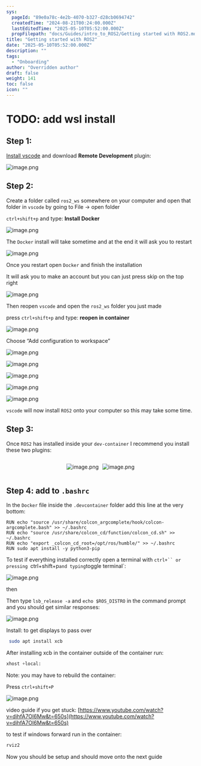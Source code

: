 ```yaml
---
sys:
  pageId: "89e0a78c-4e2b-4070-b327-d28cb0694742"
  createdTime: "2024-08-21T00:24:00.000Z"
  lastEditedTime: "2025-05-10T05:52:00.000Z"
  propFilepath: "docs/Guides/intro_to_ROS2/Getting started with ROS2.md"
title: "Getting started with ROS2"
date: "2025-05-10T05:52:00.000Z"
description: ""
tags:
  - "Onboarding"
author: "Overridden author"
draft: false
weight: 141
toc: false
icon: ""
---
```


# TODO: add wsl install

## Step 1:

[Install vscode](https://code.visualstudio.com/download) and download **Remote Development** plugin:

![image.png](https://prod-files-secure.s3.us-west-2.amazonaws.com/d518164a-d88e-44d1-a4ee-3adb3bd8bce0/efb52993-1881-4a40-b95e-6f020334f022/image.png?X-Amz-Algorithm=AWS4-HMAC-SHA256&X-Amz-Content-Sha256=UNSIGNED-PAYLOAD&X-Amz-Credential=ASIAZI2LB466Y3LFAMXQ%2F20250522%2Fus-west-2%2Fs3%2Faws4_request&X-Amz-Date=20250522T170753Z&X-Amz-Expires=3600&X-Amz-Security-Token=IQoJb3JpZ2luX2VjEB8aCXVzLXdlc3QtMiJIMEYCIQCBD21sy1wEwsg73ThSvA9A44%2BDurO0NaDYnkkowbCGdQIhALtdXYyg3MmDcawKcTlK2NRboU73ZAbd6U6rEG1gRE6wKogECNj%2F%2F%2F%2F%2F%2F%2F%2F%2F%2FwEQABoMNjM3NDIzMTgzODA1Igyqy%2FyvmIO1AovGkkcq3AO78Q%2BVuiL8WLemjoARGtqMXY5TzbchAG1I0t4qtxhSH6mh20TswRJEdqu%2FQyQJrAovHaNM5IYZGj6pHqMGnHtkjwCIyoh6lRmD6Ue3rMec9DoUY9pP6UudZ0nxj2kQUww4w1FTuSvtLm9oaLt7ywK3bejxTLqrkYHLArzKC04eyl4l0GIXTozU%2FEQfyiz1ktR8lqkhy%2B8TIjvDPNxDaAxD9CunfHYbXU%2BDkXc6K6qctOw392utak2pIbInIEtgxfUGbadcEelB%2FEU9qzyoIaO%2B35dT6iG%2B6xa5BvqG9nDcNxl0TFw7hbwpl6hPgY0if7s1kiuklzy%2Fz6cvTW6DunE5Qd0BoofWhclh18ywmaNyQab0isb7zO1Hw7gu7QrY47M7NKUUJrgJB6x3pUKs8U4LYyQYyELDxfN4d95L6hYOzg4VskcuMsPulmwC5ro2KVT7tH4EqQVWXzhDavwIPwyE8mqu17MOgEYDRZkbf%2BfNInZEyQED0ITEWiJ9cHm3KJiVM0Gtj9Pgdjnx1YqhnfYZ3IVXLhEYuPpck84T6WF9%2F0gq6LIBWece01DTi3%2FWCxQZItPGdDo0d3WP9kWFIbpX4luSbPyjatty06Yy44WXGqvI35RHObdcEiMSiDDx7LzBBjqkAUolgpNznS6lVDx2V1DkF3WPapx%2Bl0eyvU2cg5tuFsx21Lpqv%2BWwa%2Bok2GUK08gSeQTRHoB8%2BkdXYZgagfnqQxLPNoV6TmkUAbHtrat7QAL47IYtH2abiQKrY1%2F2y%2B2BU1l%2FmYWu7Hsf8qtuPJHHestBtHatvjQ9TLFPv5jJwTKCEmNg9qDd8sZbo%2F2huFu2n4VgDM85RASRlryVffgYoP8k2PcL&X-Amz-Signature=b70112c3b0ddf8e7dd47de452973d2d79547078305465532ee08c2613162242f&X-Amz-SignedHeaders=host&x-id=GetObject)

## Step 2:

Create a folder called `ros2_ws` somewhere on your computer and open that folder in `vscode` by going to File → open folder 

`ctrl+shift+p` and type: **Install Docker**

![image.png](https://prod-files-secure.s3.us-west-2.amazonaws.com/d518164a-d88e-44d1-a4ee-3adb3bd8bce0/2269dc0e-1cd5-47ff-bceb-c04ad9b2eab0/image.png?X-Amz-Algorithm=AWS4-HMAC-SHA256&X-Amz-Content-Sha256=UNSIGNED-PAYLOAD&X-Amz-Credential=ASIAZI2LB466Y3LFAMXQ%2F20250522%2Fus-west-2%2Fs3%2Faws4_request&X-Amz-Date=20250522T170753Z&X-Amz-Expires=3600&X-Amz-Security-Token=IQoJb3JpZ2luX2VjEB8aCXVzLXdlc3QtMiJIMEYCIQCBD21sy1wEwsg73ThSvA9A44%2BDurO0NaDYnkkowbCGdQIhALtdXYyg3MmDcawKcTlK2NRboU73ZAbd6U6rEG1gRE6wKogECNj%2F%2F%2F%2F%2F%2F%2F%2F%2F%2FwEQABoMNjM3NDIzMTgzODA1Igyqy%2FyvmIO1AovGkkcq3AO78Q%2BVuiL8WLemjoARGtqMXY5TzbchAG1I0t4qtxhSH6mh20TswRJEdqu%2FQyQJrAovHaNM5IYZGj6pHqMGnHtkjwCIyoh6lRmD6Ue3rMec9DoUY9pP6UudZ0nxj2kQUww4w1FTuSvtLm9oaLt7ywK3bejxTLqrkYHLArzKC04eyl4l0GIXTozU%2FEQfyiz1ktR8lqkhy%2B8TIjvDPNxDaAxD9CunfHYbXU%2BDkXc6K6qctOw392utak2pIbInIEtgxfUGbadcEelB%2FEU9qzyoIaO%2B35dT6iG%2B6xa5BvqG9nDcNxl0TFw7hbwpl6hPgY0if7s1kiuklzy%2Fz6cvTW6DunE5Qd0BoofWhclh18ywmaNyQab0isb7zO1Hw7gu7QrY47M7NKUUJrgJB6x3pUKs8U4LYyQYyELDxfN4d95L6hYOzg4VskcuMsPulmwC5ro2KVT7tH4EqQVWXzhDavwIPwyE8mqu17MOgEYDRZkbf%2BfNInZEyQED0ITEWiJ9cHm3KJiVM0Gtj9Pgdjnx1YqhnfYZ3IVXLhEYuPpck84T6WF9%2F0gq6LIBWece01DTi3%2FWCxQZItPGdDo0d3WP9kWFIbpX4luSbPyjatty06Yy44WXGqvI35RHObdcEiMSiDDx7LzBBjqkAUolgpNznS6lVDx2V1DkF3WPapx%2Bl0eyvU2cg5tuFsx21Lpqv%2BWwa%2Bok2GUK08gSeQTRHoB8%2BkdXYZgagfnqQxLPNoV6TmkUAbHtrat7QAL47IYtH2abiQKrY1%2F2y%2B2BU1l%2FmYWu7Hsf8qtuPJHHestBtHatvjQ9TLFPv5jJwTKCEmNg9qDd8sZbo%2F2huFu2n4VgDM85RASRlryVffgYoP8k2PcL&X-Amz-Signature=966e757ce2c3b267ad47ba078f2395713b904c216ee4700aa2d1de713c8af855&X-Amz-SignedHeaders=host&x-id=GetObject)

The `Docker` install will take sometime and at the end it will ask you to restart

![image.png](https://prod-files-secure.s3.us-west-2.amazonaws.com/d518164a-d88e-44d1-a4ee-3adb3bd8bce0/ed233f78-be33-4b1f-b89c-9c346c0e961e/image.png?X-Amz-Algorithm=AWS4-HMAC-SHA256&X-Amz-Content-Sha256=UNSIGNED-PAYLOAD&X-Amz-Credential=ASIAZI2LB466Y3LFAMXQ%2F20250522%2Fus-west-2%2Fs3%2Faws4_request&X-Amz-Date=20250522T170753Z&X-Amz-Expires=3600&X-Amz-Security-Token=IQoJb3JpZ2luX2VjEB8aCXVzLXdlc3QtMiJIMEYCIQCBD21sy1wEwsg73ThSvA9A44%2BDurO0NaDYnkkowbCGdQIhALtdXYyg3MmDcawKcTlK2NRboU73ZAbd6U6rEG1gRE6wKogECNj%2F%2F%2F%2F%2F%2F%2F%2F%2F%2FwEQABoMNjM3NDIzMTgzODA1Igyqy%2FyvmIO1AovGkkcq3AO78Q%2BVuiL8WLemjoARGtqMXY5TzbchAG1I0t4qtxhSH6mh20TswRJEdqu%2FQyQJrAovHaNM5IYZGj6pHqMGnHtkjwCIyoh6lRmD6Ue3rMec9DoUY9pP6UudZ0nxj2kQUww4w1FTuSvtLm9oaLt7ywK3bejxTLqrkYHLArzKC04eyl4l0GIXTozU%2FEQfyiz1ktR8lqkhy%2B8TIjvDPNxDaAxD9CunfHYbXU%2BDkXc6K6qctOw392utak2pIbInIEtgxfUGbadcEelB%2FEU9qzyoIaO%2B35dT6iG%2B6xa5BvqG9nDcNxl0TFw7hbwpl6hPgY0if7s1kiuklzy%2Fz6cvTW6DunE5Qd0BoofWhclh18ywmaNyQab0isb7zO1Hw7gu7QrY47M7NKUUJrgJB6x3pUKs8U4LYyQYyELDxfN4d95L6hYOzg4VskcuMsPulmwC5ro2KVT7tH4EqQVWXzhDavwIPwyE8mqu17MOgEYDRZkbf%2BfNInZEyQED0ITEWiJ9cHm3KJiVM0Gtj9Pgdjnx1YqhnfYZ3IVXLhEYuPpck84T6WF9%2F0gq6LIBWece01DTi3%2FWCxQZItPGdDo0d3WP9kWFIbpX4luSbPyjatty06Yy44WXGqvI35RHObdcEiMSiDDx7LzBBjqkAUolgpNznS6lVDx2V1DkF3WPapx%2Bl0eyvU2cg5tuFsx21Lpqv%2BWwa%2Bok2GUK08gSeQTRHoB8%2BkdXYZgagfnqQxLPNoV6TmkUAbHtrat7QAL47IYtH2abiQKrY1%2F2y%2B2BU1l%2FmYWu7Hsf8qtuPJHHestBtHatvjQ9TLFPv5jJwTKCEmNg9qDd8sZbo%2F2huFu2n4VgDM85RASRlryVffgYoP8k2PcL&X-Amz-Signature=baa5b6c0fd071885b5c20e822b495e614712abc36d8f3507a8b50756ebab9590&X-Amz-SignedHeaders=host&x-id=GetObject)

Once you restart open `Docker` and finish the installation

It will ask you to make an account but you can just press skip on the top right

![image.png](https://prod-files-secure.s3.us-west-2.amazonaws.com/d518164a-d88e-44d1-a4ee-3adb3bd8bce0/21010ad9-1659-4fd9-9f59-9932a09b2a3d/image.png?X-Amz-Algorithm=AWS4-HMAC-SHA256&X-Amz-Content-Sha256=UNSIGNED-PAYLOAD&X-Amz-Credential=ASIAZI2LB466Y3LFAMXQ%2F20250522%2Fus-west-2%2Fs3%2Faws4_request&X-Amz-Date=20250522T170753Z&X-Amz-Expires=3600&X-Amz-Security-Token=IQoJb3JpZ2luX2VjEB8aCXVzLXdlc3QtMiJIMEYCIQCBD21sy1wEwsg73ThSvA9A44%2BDurO0NaDYnkkowbCGdQIhALtdXYyg3MmDcawKcTlK2NRboU73ZAbd6U6rEG1gRE6wKogECNj%2F%2F%2F%2F%2F%2F%2F%2F%2F%2FwEQABoMNjM3NDIzMTgzODA1Igyqy%2FyvmIO1AovGkkcq3AO78Q%2BVuiL8WLemjoARGtqMXY5TzbchAG1I0t4qtxhSH6mh20TswRJEdqu%2FQyQJrAovHaNM5IYZGj6pHqMGnHtkjwCIyoh6lRmD6Ue3rMec9DoUY9pP6UudZ0nxj2kQUww4w1FTuSvtLm9oaLt7ywK3bejxTLqrkYHLArzKC04eyl4l0GIXTozU%2FEQfyiz1ktR8lqkhy%2B8TIjvDPNxDaAxD9CunfHYbXU%2BDkXc6K6qctOw392utak2pIbInIEtgxfUGbadcEelB%2FEU9qzyoIaO%2B35dT6iG%2B6xa5BvqG9nDcNxl0TFw7hbwpl6hPgY0if7s1kiuklzy%2Fz6cvTW6DunE5Qd0BoofWhclh18ywmaNyQab0isb7zO1Hw7gu7QrY47M7NKUUJrgJB6x3pUKs8U4LYyQYyELDxfN4d95L6hYOzg4VskcuMsPulmwC5ro2KVT7tH4EqQVWXzhDavwIPwyE8mqu17MOgEYDRZkbf%2BfNInZEyQED0ITEWiJ9cHm3KJiVM0Gtj9Pgdjnx1YqhnfYZ3IVXLhEYuPpck84T6WF9%2F0gq6LIBWece01DTi3%2FWCxQZItPGdDo0d3WP9kWFIbpX4luSbPyjatty06Yy44WXGqvI35RHObdcEiMSiDDx7LzBBjqkAUolgpNznS6lVDx2V1DkF3WPapx%2Bl0eyvU2cg5tuFsx21Lpqv%2BWwa%2Bok2GUK08gSeQTRHoB8%2BkdXYZgagfnqQxLPNoV6TmkUAbHtrat7QAL47IYtH2abiQKrY1%2F2y%2B2BU1l%2FmYWu7Hsf8qtuPJHHestBtHatvjQ9TLFPv5jJwTKCEmNg9qDd8sZbo%2F2huFu2n4VgDM85RASRlryVffgYoP8k2PcL&X-Amz-Signature=e6d5a22bf837e54b40ec7d26ec2b67cd86a775beab5da4c5dc6f8dc58a4389cb&X-Amz-SignedHeaders=host&x-id=GetObject)

Then reopen `vscode` and open the `ros2_ws` folder you just made

press `ctrl+shift+p` and type: **reopen in container**

![image.png](https://prod-files-secure.s3.us-west-2.amazonaws.com/d518164a-d88e-44d1-a4ee-3adb3bd8bce0/4e93b8c2-41ad-488c-8095-c74205196118/image.png?X-Amz-Algorithm=AWS4-HMAC-SHA256&X-Amz-Content-Sha256=UNSIGNED-PAYLOAD&X-Amz-Credential=ASIAZI2LB466Y3LFAMXQ%2F20250522%2Fus-west-2%2Fs3%2Faws4_request&X-Amz-Date=20250522T170753Z&X-Amz-Expires=3600&X-Amz-Security-Token=IQoJb3JpZ2luX2VjEB8aCXVzLXdlc3QtMiJIMEYCIQCBD21sy1wEwsg73ThSvA9A44%2BDurO0NaDYnkkowbCGdQIhALtdXYyg3MmDcawKcTlK2NRboU73ZAbd6U6rEG1gRE6wKogECNj%2F%2F%2F%2F%2F%2F%2F%2F%2F%2FwEQABoMNjM3NDIzMTgzODA1Igyqy%2FyvmIO1AovGkkcq3AO78Q%2BVuiL8WLemjoARGtqMXY5TzbchAG1I0t4qtxhSH6mh20TswRJEdqu%2FQyQJrAovHaNM5IYZGj6pHqMGnHtkjwCIyoh6lRmD6Ue3rMec9DoUY9pP6UudZ0nxj2kQUww4w1FTuSvtLm9oaLt7ywK3bejxTLqrkYHLArzKC04eyl4l0GIXTozU%2FEQfyiz1ktR8lqkhy%2B8TIjvDPNxDaAxD9CunfHYbXU%2BDkXc6K6qctOw392utak2pIbInIEtgxfUGbadcEelB%2FEU9qzyoIaO%2B35dT6iG%2B6xa5BvqG9nDcNxl0TFw7hbwpl6hPgY0if7s1kiuklzy%2Fz6cvTW6DunE5Qd0BoofWhclh18ywmaNyQab0isb7zO1Hw7gu7QrY47M7NKUUJrgJB6x3pUKs8U4LYyQYyELDxfN4d95L6hYOzg4VskcuMsPulmwC5ro2KVT7tH4EqQVWXzhDavwIPwyE8mqu17MOgEYDRZkbf%2BfNInZEyQED0ITEWiJ9cHm3KJiVM0Gtj9Pgdjnx1YqhnfYZ3IVXLhEYuPpck84T6WF9%2F0gq6LIBWece01DTi3%2FWCxQZItPGdDo0d3WP9kWFIbpX4luSbPyjatty06Yy44WXGqvI35RHObdcEiMSiDDx7LzBBjqkAUolgpNznS6lVDx2V1DkF3WPapx%2Bl0eyvU2cg5tuFsx21Lpqv%2BWwa%2Bok2GUK08gSeQTRHoB8%2BkdXYZgagfnqQxLPNoV6TmkUAbHtrat7QAL47IYtH2abiQKrY1%2F2y%2B2BU1l%2FmYWu7Hsf8qtuPJHHestBtHatvjQ9TLFPv5jJwTKCEmNg9qDd8sZbo%2F2huFu2n4VgDM85RASRlryVffgYoP8k2PcL&X-Amz-Signature=20c1bceb33ad0d5a37319acd5eea79e7955a1461ae909676c3a4e6a62ad35d31&X-Amz-SignedHeaders=host&x-id=GetObject)

Choose “Add configuration to workspace”

![image.png](https://prod-files-secure.s3.us-west-2.amazonaws.com/d518164a-d88e-44d1-a4ee-3adb3bd8bce0/9560b282-5060-4989-ba37-97e7b2c22476/image.png?X-Amz-Algorithm=AWS4-HMAC-SHA256&X-Amz-Content-Sha256=UNSIGNED-PAYLOAD&X-Amz-Credential=ASIAZI2LB466Y3LFAMXQ%2F20250522%2Fus-west-2%2Fs3%2Faws4_request&X-Amz-Date=20250522T170753Z&X-Amz-Expires=3600&X-Amz-Security-Token=IQoJb3JpZ2luX2VjEB8aCXVzLXdlc3QtMiJIMEYCIQCBD21sy1wEwsg73ThSvA9A44%2BDurO0NaDYnkkowbCGdQIhALtdXYyg3MmDcawKcTlK2NRboU73ZAbd6U6rEG1gRE6wKogECNj%2F%2F%2F%2F%2F%2F%2F%2F%2F%2FwEQABoMNjM3NDIzMTgzODA1Igyqy%2FyvmIO1AovGkkcq3AO78Q%2BVuiL8WLemjoARGtqMXY5TzbchAG1I0t4qtxhSH6mh20TswRJEdqu%2FQyQJrAovHaNM5IYZGj6pHqMGnHtkjwCIyoh6lRmD6Ue3rMec9DoUY9pP6UudZ0nxj2kQUww4w1FTuSvtLm9oaLt7ywK3bejxTLqrkYHLArzKC04eyl4l0GIXTozU%2FEQfyiz1ktR8lqkhy%2B8TIjvDPNxDaAxD9CunfHYbXU%2BDkXc6K6qctOw392utak2pIbInIEtgxfUGbadcEelB%2FEU9qzyoIaO%2B35dT6iG%2B6xa5BvqG9nDcNxl0TFw7hbwpl6hPgY0if7s1kiuklzy%2Fz6cvTW6DunE5Qd0BoofWhclh18ywmaNyQab0isb7zO1Hw7gu7QrY47M7NKUUJrgJB6x3pUKs8U4LYyQYyELDxfN4d95L6hYOzg4VskcuMsPulmwC5ro2KVT7tH4EqQVWXzhDavwIPwyE8mqu17MOgEYDRZkbf%2BfNInZEyQED0ITEWiJ9cHm3KJiVM0Gtj9Pgdjnx1YqhnfYZ3IVXLhEYuPpck84T6WF9%2F0gq6LIBWece01DTi3%2FWCxQZItPGdDo0d3WP9kWFIbpX4luSbPyjatty06Yy44WXGqvI35RHObdcEiMSiDDx7LzBBjqkAUolgpNznS6lVDx2V1DkF3WPapx%2Bl0eyvU2cg5tuFsx21Lpqv%2BWwa%2Bok2GUK08gSeQTRHoB8%2BkdXYZgagfnqQxLPNoV6TmkUAbHtrat7QAL47IYtH2abiQKrY1%2F2y%2B2BU1l%2FmYWu7Hsf8qtuPJHHestBtHatvjQ9TLFPv5jJwTKCEmNg9qDd8sZbo%2F2huFu2n4VgDM85RASRlryVffgYoP8k2PcL&X-Amz-Signature=48fd06adec081c1413d4f2b3296715d6d891be11112eb91db8f600c9a5575555&X-Amz-SignedHeaders=host&x-id=GetObject)

![image.png](https://prod-files-secure.s3.us-west-2.amazonaws.com/d518164a-d88e-44d1-a4ee-3adb3bd8bce0/2ee63f81-886b-48e8-a553-dc6e5eac99e4/image.png?X-Amz-Algorithm=AWS4-HMAC-SHA256&X-Amz-Content-Sha256=UNSIGNED-PAYLOAD&X-Amz-Credential=ASIAZI2LB466Y3LFAMXQ%2F20250522%2Fus-west-2%2Fs3%2Faws4_request&X-Amz-Date=20250522T170753Z&X-Amz-Expires=3600&X-Amz-Security-Token=IQoJb3JpZ2luX2VjEB8aCXVzLXdlc3QtMiJIMEYCIQCBD21sy1wEwsg73ThSvA9A44%2BDurO0NaDYnkkowbCGdQIhALtdXYyg3MmDcawKcTlK2NRboU73ZAbd6U6rEG1gRE6wKogECNj%2F%2F%2F%2F%2F%2F%2F%2F%2F%2FwEQABoMNjM3NDIzMTgzODA1Igyqy%2FyvmIO1AovGkkcq3AO78Q%2BVuiL8WLemjoARGtqMXY5TzbchAG1I0t4qtxhSH6mh20TswRJEdqu%2FQyQJrAovHaNM5IYZGj6pHqMGnHtkjwCIyoh6lRmD6Ue3rMec9DoUY9pP6UudZ0nxj2kQUww4w1FTuSvtLm9oaLt7ywK3bejxTLqrkYHLArzKC04eyl4l0GIXTozU%2FEQfyiz1ktR8lqkhy%2B8TIjvDPNxDaAxD9CunfHYbXU%2BDkXc6K6qctOw392utak2pIbInIEtgxfUGbadcEelB%2FEU9qzyoIaO%2B35dT6iG%2B6xa5BvqG9nDcNxl0TFw7hbwpl6hPgY0if7s1kiuklzy%2Fz6cvTW6DunE5Qd0BoofWhclh18ywmaNyQab0isb7zO1Hw7gu7QrY47M7NKUUJrgJB6x3pUKs8U4LYyQYyELDxfN4d95L6hYOzg4VskcuMsPulmwC5ro2KVT7tH4EqQVWXzhDavwIPwyE8mqu17MOgEYDRZkbf%2BfNInZEyQED0ITEWiJ9cHm3KJiVM0Gtj9Pgdjnx1YqhnfYZ3IVXLhEYuPpck84T6WF9%2F0gq6LIBWece01DTi3%2FWCxQZItPGdDo0d3WP9kWFIbpX4luSbPyjatty06Yy44WXGqvI35RHObdcEiMSiDDx7LzBBjqkAUolgpNznS6lVDx2V1DkF3WPapx%2Bl0eyvU2cg5tuFsx21Lpqv%2BWwa%2Bok2GUK08gSeQTRHoB8%2BkdXYZgagfnqQxLPNoV6TmkUAbHtrat7QAL47IYtH2abiQKrY1%2F2y%2B2BU1l%2FmYWu7Hsf8qtuPJHHestBtHatvjQ9TLFPv5jJwTKCEmNg9qDd8sZbo%2F2huFu2n4VgDM85RASRlryVffgYoP8k2PcL&X-Amz-Signature=b416732dd3f2226ec916fa8a7a557f0ef3104a6eef3af6bb1927617860c426f1&X-Amz-SignedHeaders=host&x-id=GetObject)

![image.png](https://prod-files-secure.s3.us-west-2.amazonaws.com/d518164a-d88e-44d1-a4ee-3adb3bd8bce0/ae1580b2-b048-407e-aed9-b584224a7a04/image.png?X-Amz-Algorithm=AWS4-HMAC-SHA256&X-Amz-Content-Sha256=UNSIGNED-PAYLOAD&X-Amz-Credential=ASIAZI2LB466Y3LFAMXQ%2F20250522%2Fus-west-2%2Fs3%2Faws4_request&X-Amz-Date=20250522T170753Z&X-Amz-Expires=3600&X-Amz-Security-Token=IQoJb3JpZ2luX2VjEB8aCXVzLXdlc3QtMiJIMEYCIQCBD21sy1wEwsg73ThSvA9A44%2BDurO0NaDYnkkowbCGdQIhALtdXYyg3MmDcawKcTlK2NRboU73ZAbd6U6rEG1gRE6wKogECNj%2F%2F%2F%2F%2F%2F%2F%2F%2F%2FwEQABoMNjM3NDIzMTgzODA1Igyqy%2FyvmIO1AovGkkcq3AO78Q%2BVuiL8WLemjoARGtqMXY5TzbchAG1I0t4qtxhSH6mh20TswRJEdqu%2FQyQJrAovHaNM5IYZGj6pHqMGnHtkjwCIyoh6lRmD6Ue3rMec9DoUY9pP6UudZ0nxj2kQUww4w1FTuSvtLm9oaLt7ywK3bejxTLqrkYHLArzKC04eyl4l0GIXTozU%2FEQfyiz1ktR8lqkhy%2B8TIjvDPNxDaAxD9CunfHYbXU%2BDkXc6K6qctOw392utak2pIbInIEtgxfUGbadcEelB%2FEU9qzyoIaO%2B35dT6iG%2B6xa5BvqG9nDcNxl0TFw7hbwpl6hPgY0if7s1kiuklzy%2Fz6cvTW6DunE5Qd0BoofWhclh18ywmaNyQab0isb7zO1Hw7gu7QrY47M7NKUUJrgJB6x3pUKs8U4LYyQYyELDxfN4d95L6hYOzg4VskcuMsPulmwC5ro2KVT7tH4EqQVWXzhDavwIPwyE8mqu17MOgEYDRZkbf%2BfNInZEyQED0ITEWiJ9cHm3KJiVM0Gtj9Pgdjnx1YqhnfYZ3IVXLhEYuPpck84T6WF9%2F0gq6LIBWece01DTi3%2FWCxQZItPGdDo0d3WP9kWFIbpX4luSbPyjatty06Yy44WXGqvI35RHObdcEiMSiDDx7LzBBjqkAUolgpNznS6lVDx2V1DkF3WPapx%2Bl0eyvU2cg5tuFsx21Lpqv%2BWwa%2Bok2GUK08gSeQTRHoB8%2BkdXYZgagfnqQxLPNoV6TmkUAbHtrat7QAL47IYtH2abiQKrY1%2F2y%2B2BU1l%2FmYWu7Hsf8qtuPJHHestBtHatvjQ9TLFPv5jJwTKCEmNg9qDd8sZbo%2F2huFu2n4VgDM85RASRlryVffgYoP8k2PcL&X-Amz-Signature=212ffba399c2b7808ea1f7722255934f310c8149b02322622007bc22d0c47885&X-Amz-SignedHeaders=host&x-id=GetObject)

![image.png](https://prod-files-secure.s3.us-west-2.amazonaws.com/d518164a-d88e-44d1-a4ee-3adb3bd8bce0/53255b28-f75e-430f-b9e3-c0ac8577e42b/image.png?X-Amz-Algorithm=AWS4-HMAC-SHA256&X-Amz-Content-Sha256=UNSIGNED-PAYLOAD&X-Amz-Credential=ASIAZI2LB466Y3LFAMXQ%2F20250522%2Fus-west-2%2Fs3%2Faws4_request&X-Amz-Date=20250522T170753Z&X-Amz-Expires=3600&X-Amz-Security-Token=IQoJb3JpZ2luX2VjEB8aCXVzLXdlc3QtMiJIMEYCIQCBD21sy1wEwsg73ThSvA9A44%2BDurO0NaDYnkkowbCGdQIhALtdXYyg3MmDcawKcTlK2NRboU73ZAbd6U6rEG1gRE6wKogECNj%2F%2F%2F%2F%2F%2F%2F%2F%2F%2FwEQABoMNjM3NDIzMTgzODA1Igyqy%2FyvmIO1AovGkkcq3AO78Q%2BVuiL8WLemjoARGtqMXY5TzbchAG1I0t4qtxhSH6mh20TswRJEdqu%2FQyQJrAovHaNM5IYZGj6pHqMGnHtkjwCIyoh6lRmD6Ue3rMec9DoUY9pP6UudZ0nxj2kQUww4w1FTuSvtLm9oaLt7ywK3bejxTLqrkYHLArzKC04eyl4l0GIXTozU%2FEQfyiz1ktR8lqkhy%2B8TIjvDPNxDaAxD9CunfHYbXU%2BDkXc6K6qctOw392utak2pIbInIEtgxfUGbadcEelB%2FEU9qzyoIaO%2B35dT6iG%2B6xa5BvqG9nDcNxl0TFw7hbwpl6hPgY0if7s1kiuklzy%2Fz6cvTW6DunE5Qd0BoofWhclh18ywmaNyQab0isb7zO1Hw7gu7QrY47M7NKUUJrgJB6x3pUKs8U4LYyQYyELDxfN4d95L6hYOzg4VskcuMsPulmwC5ro2KVT7tH4EqQVWXzhDavwIPwyE8mqu17MOgEYDRZkbf%2BfNInZEyQED0ITEWiJ9cHm3KJiVM0Gtj9Pgdjnx1YqhnfYZ3IVXLhEYuPpck84T6WF9%2F0gq6LIBWece01DTi3%2FWCxQZItPGdDo0d3WP9kWFIbpX4luSbPyjatty06Yy44WXGqvI35RHObdcEiMSiDDx7LzBBjqkAUolgpNznS6lVDx2V1DkF3WPapx%2Bl0eyvU2cg5tuFsx21Lpqv%2BWwa%2Bok2GUK08gSeQTRHoB8%2BkdXYZgagfnqQxLPNoV6TmkUAbHtrat7QAL47IYtH2abiQKrY1%2F2y%2B2BU1l%2FmYWu7Hsf8qtuPJHHestBtHatvjQ9TLFPv5jJwTKCEmNg9qDd8sZbo%2F2huFu2n4VgDM85RASRlryVffgYoP8k2PcL&X-Amz-Signature=e0dea0652656cf8b537105edc11d93688b9912232017475ae66cf295a8c8aeb2&X-Amz-SignedHeaders=host&x-id=GetObject)

![image.png](https://prod-files-secure.s3.us-west-2.amazonaws.com/d518164a-d88e-44d1-a4ee-3adb3bd8bce0/7c562767-5af9-4ffb-97d1-327bcdf4ee00/image.png?X-Amz-Algorithm=AWS4-HMAC-SHA256&X-Amz-Content-Sha256=UNSIGNED-PAYLOAD&X-Amz-Credential=ASIAZI2LB466Y3LFAMXQ%2F20250522%2Fus-west-2%2Fs3%2Faws4_request&X-Amz-Date=20250522T170753Z&X-Amz-Expires=3600&X-Amz-Security-Token=IQoJb3JpZ2luX2VjEB8aCXVzLXdlc3QtMiJIMEYCIQCBD21sy1wEwsg73ThSvA9A44%2BDurO0NaDYnkkowbCGdQIhALtdXYyg3MmDcawKcTlK2NRboU73ZAbd6U6rEG1gRE6wKogECNj%2F%2F%2F%2F%2F%2F%2F%2F%2F%2FwEQABoMNjM3NDIzMTgzODA1Igyqy%2FyvmIO1AovGkkcq3AO78Q%2BVuiL8WLemjoARGtqMXY5TzbchAG1I0t4qtxhSH6mh20TswRJEdqu%2FQyQJrAovHaNM5IYZGj6pHqMGnHtkjwCIyoh6lRmD6Ue3rMec9DoUY9pP6UudZ0nxj2kQUww4w1FTuSvtLm9oaLt7ywK3bejxTLqrkYHLArzKC04eyl4l0GIXTozU%2FEQfyiz1ktR8lqkhy%2B8TIjvDPNxDaAxD9CunfHYbXU%2BDkXc6K6qctOw392utak2pIbInIEtgxfUGbadcEelB%2FEU9qzyoIaO%2B35dT6iG%2B6xa5BvqG9nDcNxl0TFw7hbwpl6hPgY0if7s1kiuklzy%2Fz6cvTW6DunE5Qd0BoofWhclh18ywmaNyQab0isb7zO1Hw7gu7QrY47M7NKUUJrgJB6x3pUKs8U4LYyQYyELDxfN4d95L6hYOzg4VskcuMsPulmwC5ro2KVT7tH4EqQVWXzhDavwIPwyE8mqu17MOgEYDRZkbf%2BfNInZEyQED0ITEWiJ9cHm3KJiVM0Gtj9Pgdjnx1YqhnfYZ3IVXLhEYuPpck84T6WF9%2F0gq6LIBWece01DTi3%2FWCxQZItPGdDo0d3WP9kWFIbpX4luSbPyjatty06Yy44WXGqvI35RHObdcEiMSiDDx7LzBBjqkAUolgpNznS6lVDx2V1DkF3WPapx%2Bl0eyvU2cg5tuFsx21Lpqv%2BWwa%2Bok2GUK08gSeQTRHoB8%2BkdXYZgagfnqQxLPNoV6TmkUAbHtrat7QAL47IYtH2abiQKrY1%2F2y%2B2BU1l%2FmYWu7Hsf8qtuPJHHestBtHatvjQ9TLFPv5jJwTKCEmNg9qDd8sZbo%2F2huFu2n4VgDM85RASRlryVffgYoP8k2PcL&X-Amz-Signature=6c5b7feaa9ab31f4295621368b9ccad51847a4631a4edb8fcc3d20ee18266b38&X-Amz-SignedHeaders=host&x-id=GetObject)

`vscode` will now install `ROS2` onto your computer so this may take some time.

## Step 3:

Once `ROS2` has installed inside your `dev-container` I recommend you install these two plugins:

<div style="display: flex;flex-direction: row; column-gap:10px; max-width: 630px;justify-content: center;">
<div>

![image.png](https://prod-files-secure.s3.us-west-2.amazonaws.com/d518164a-d88e-44d1-a4ee-3adb3bd8bce0/3fc3d550-5a54-4ba1-ba6b-faa01cdb7369/image.png?X-Amz-Algorithm=AWS4-HMAC-SHA256&X-Amz-Content-Sha256=UNSIGNED-PAYLOAD&X-Amz-Credential=ASIAZI2LB466ZTZLY2BO%2F20250522%2Fus-west-2%2Fs3%2Faws4_request&X-Amz-Date=20250522T170756Z&X-Amz-Expires=3600&X-Amz-Security-Token=IQoJb3JpZ2luX2VjEB4aCXVzLXdlc3QtMiJIMEYCIQDvTZYijsQ97Ck1bsS2fIF0mX3TZZxsBoeiD6Na0GtO7gIhAIeqr5I0Utk6%2BL18n%2FXuzc0eTONqys3o%2BSwfhJGKtjDkKogECNf%2F%2F%2F%2F%2F%2F%2F%2F%2F%2FwEQABoMNjM3NDIzMTgzODA1IgzXIeYHWdldcBKyLIYq3APnyZH4VEumBOQGsW3syLrDqGfyNjWdDafl8a2Gry0BWVvs77zteionWkuvF6sJUrZIFUgtREwFENPiNlejvViTpEvC32KFybr2eGei%2BjOc%2BrwHLBUnyXYGC9%2B%2FC8miAyWNsy55idtXQgG22P84waT6jrjVfyNABYnnn42X0%2FEANXps86uIsz1mWHUsbg0x0F6B5d0H0mGX%2F754MX1jun0f3uMKeOL9ML5MrB%2FZZxs9R2wNSRNP3ZqY9VfLeMG0pXUCvE6r7Oht87862mywkBcgBDVnqbyQbNQX3yWUq9OdSggAS1sppRwdG3xEv4EEyYukdz9hM3cLC39sUroEmak9yOL3t2E7Q8yURe0MPRj6qc2NDTmujQUl6UIbwAU1OHdW5ahdQh84iLC6NDu1bEP6GR0DxxOT0IS%2BRASNd9kKno%2BcftVZRAFZB952DivjmzosemaJWr32l68nzKjfFjZpLewu3cwAXpcmKSzWUzGP6PswgmTujk35YAeD3Y%2BHltgI%2FT9ef3nw2arXJLRy8Bk0jy%2Fw5lBONMB6urXY1wZcQkoo%2BoQCjzFD8kt9JSikqWwq4XcbwqkIM1WqmWeBNmeLqgcDv7SA%2BF6O%2Bj6RlncE8ibiD4N88f%2BQkNTAoDCS4bzBBjqkASRmi5U43NsIBmat7XzohKGeyiez7fNOeLadh%2Be7eZm5qTZZtaHHyW%2B6vzqr0SK5QWgO0chUTHmBXg0p4ThmRVVCbyC8%2BdFv9UxGlEXf44ibdS2WvoP17q6iJwPWcusLPJTitDozHU3v3EjyTOaVw%2FG00b3xYrfEJVAqKEVixDvFqP8lUa9CXMk5xDlUW7loSi7SNZfxLz%2F09OUcFsTmulG5XKjQ&X-Amz-Signature=927e29243c96712c6322aa146663ad4cffc0eb3e5c351eb9088ad9f5ed3f5432&X-Amz-SignedHeaders=host&x-id=GetObject)

</div>
<div>

![image.png](https://prod-files-secure.s3.us-west-2.amazonaws.com/d518164a-d88e-44d1-a4ee-3adb3bd8bce0/d994cc66-13c2-4093-a5a3-f84cf4601a82/image.png?X-Amz-Algorithm=AWS4-HMAC-SHA256&X-Amz-Content-Sha256=UNSIGNED-PAYLOAD&X-Amz-Credential=ASIAZI2LB466TYGMKVSC%2F20250522%2Fus-west-2%2Fs3%2Faws4_request&X-Amz-Date=20250522T170757Z&X-Amz-Expires=3600&X-Amz-Security-Token=IQoJb3JpZ2luX2VjEB4aCXVzLXdlc3QtMiJGMEQCIBQCNPNFQqRCN5MoXx4eNaTis4kcKZu5X2wDtLY7LQAbAiAejRpOEtS%2FsK%2BsD7apuzGTBkB7l4FQTnS0LVwAiOa4USqIBAjX%2F%2F%2F%2F%2F%2F%2F%2F%2F%2F8BEAAaDDYzNzQyMzE4MzgwNSIM1KISWgG2x45A5hGPKtwDwoQJyrGoERNvrpM%2FshB14fBrk9IscPLC%2Bub7MMsgD%2FSjq9j7OIKX2UZNAl3AIkNnKdOc0uXNcUHMjE4TxuMH%2B4ZU0KQmCFyvYDFL2J8yFUcXdqFd%2F0tVUAoN3%2F4LgkN5lDJ0f5yIBiGLOIlVPKxG5cdIT87QwY1jzkt6qKEsyOSCjTOMguq1bS8ZnHd4omLol3ZiGh0A3PEEKvbKdKa3jMqD%2BCplprBiKJ2ZBx80CNNhVE8Qbx3QW3%2FAxcrlMogbUhFOVvepgSoH9C138%2BVpdynsb6QoRnWRN7WnmeTD%2BQ8QbzqK0BSUPl8UsXXRgBGhrlU94j%2BZFRhOw2%2FlvrvMyXJr1Jn6uO0nZ5kTsl41%2ByGzljRtlZgRRwBGNncN6rXztmMXzG0nWJfn7pvOyKoxVdDN%2B9Rxz56jHW2ZmNOzCzwPT7jZ6hNTOlc1vVpsCLsH%2FDwG%2BlvBPfBa%2FBrobnqv7XXuO6nEtlxP9%2BFPMMGi%2BUur0A8GrwVpzzCfLzKAS8tKajOCNuCgJtFB3xa9xIYCcy8N1ZfBwi%2FhaxGsdmQ0lm%2FjklnlUjbb1EW%2BcuwHYtKP7skhYAKsCIHLc4qZd%2BbiPczLepzFGap%2BnND0Du5eSGJOfpJmfISfIusVAMAwreK8wQY6pgEw%2Fd333NGWYT0F%2BAtM%2FbnVyJcrN8ugaoYUESkIHm2%2BBlYQ1PxFlI8XVDgqfCelXspMegOmPv1GltYiOcbJjXXTap1jHmZX806QP6iHyKayXB9elIUiy9f5Pysg%2F9fhjBd6OnlUO3MZvSxjh9IqY9yvGGtDXRX3BlBT1ogB%2F3QxdFp2lMg9hSXLhn%2BZr4ZenpZhZWS3IzTcTzIxDCXH76n%2FR4XEHvsc&X-Amz-Signature=8372d2fdfe551cd0d088eeeffb650294798e0f5818151551c721cda4478e07be&X-Amz-SignedHeaders=host&x-id=GetObject)

</div>
</div>

## Step 4: add to `.bashrc`

In the `Docker` file inside the `.devcontainer` folder add this line at the very bottom: 

```docker
RUN echo "source /usr/share/colcon_argcomplete/hook/colcon-argcomplete.bash" >> ~/.bashrc
RUN echo "source /usr/share/colcon_cd/function/colcon_cd.sh" >> ~/.bashrc
RUN echo "export _colcon_cd_root=/opt/ros/humble/" >> ~/.bashrc
RUN sudo apt install -y python3-pip 
```

To test if everything installed correctly open a terminal with `ctrl+`` or pressing `ctrl+shift+p` and typing `toggle terminal`:

![image.png](https://prod-files-secure.s3.us-west-2.amazonaws.com/d518164a-d88e-44d1-a4ee-3adb3bd8bce0/6a4943d8-b04e-4c02-9a58-775f3384d1a5/image.png?X-Amz-Algorithm=AWS4-HMAC-SHA256&X-Amz-Content-Sha256=UNSIGNED-PAYLOAD&X-Amz-Credential=ASIAZI2LB466Y3LFAMXQ%2F20250522%2Fus-west-2%2Fs3%2Faws4_request&X-Amz-Date=20250522T170753Z&X-Amz-Expires=3600&X-Amz-Security-Token=IQoJb3JpZ2luX2VjEB8aCXVzLXdlc3QtMiJIMEYCIQCBD21sy1wEwsg73ThSvA9A44%2BDurO0NaDYnkkowbCGdQIhALtdXYyg3MmDcawKcTlK2NRboU73ZAbd6U6rEG1gRE6wKogECNj%2F%2F%2F%2F%2F%2F%2F%2F%2F%2FwEQABoMNjM3NDIzMTgzODA1Igyqy%2FyvmIO1AovGkkcq3AO78Q%2BVuiL8WLemjoARGtqMXY5TzbchAG1I0t4qtxhSH6mh20TswRJEdqu%2FQyQJrAovHaNM5IYZGj6pHqMGnHtkjwCIyoh6lRmD6Ue3rMec9DoUY9pP6UudZ0nxj2kQUww4w1FTuSvtLm9oaLt7ywK3bejxTLqrkYHLArzKC04eyl4l0GIXTozU%2FEQfyiz1ktR8lqkhy%2B8TIjvDPNxDaAxD9CunfHYbXU%2BDkXc6K6qctOw392utak2pIbInIEtgxfUGbadcEelB%2FEU9qzyoIaO%2B35dT6iG%2B6xa5BvqG9nDcNxl0TFw7hbwpl6hPgY0if7s1kiuklzy%2Fz6cvTW6DunE5Qd0BoofWhclh18ywmaNyQab0isb7zO1Hw7gu7QrY47M7NKUUJrgJB6x3pUKs8U4LYyQYyELDxfN4d95L6hYOzg4VskcuMsPulmwC5ro2KVT7tH4EqQVWXzhDavwIPwyE8mqu17MOgEYDRZkbf%2BfNInZEyQED0ITEWiJ9cHm3KJiVM0Gtj9Pgdjnx1YqhnfYZ3IVXLhEYuPpck84T6WF9%2F0gq6LIBWece01DTi3%2FWCxQZItPGdDo0d3WP9kWFIbpX4luSbPyjatty06Yy44WXGqvI35RHObdcEiMSiDDx7LzBBjqkAUolgpNznS6lVDx2V1DkF3WPapx%2Bl0eyvU2cg5tuFsx21Lpqv%2BWwa%2Bok2GUK08gSeQTRHoB8%2BkdXYZgagfnqQxLPNoV6TmkUAbHtrat7QAL47IYtH2abiQKrY1%2F2y%2B2BU1l%2FmYWu7Hsf8qtuPJHHestBtHatvjQ9TLFPv5jJwTKCEmNg9qDd8sZbo%2F2huFu2n4VgDM85RASRlryVffgYoP8k2PcL&X-Amz-Signature=a9d1cd29286a49cf963f6751792ba5c72c3c3fb5b1260b7f101ce1c0c2a1c69f&X-Amz-SignedHeaders=host&x-id=GetObject)

then 

Then type `lsb_release -a` and `echo $ROS_DISTRO` in the command prompt and you should get similar responses:

![image.png](https://prod-files-secure.s3.us-west-2.amazonaws.com/d518164a-d88e-44d1-a4ee-3adb3bd8bce0/3e635dec-a805-4e85-8b9e-d000e5b71a4e/image.png?X-Amz-Algorithm=AWS4-HMAC-SHA256&X-Amz-Content-Sha256=UNSIGNED-PAYLOAD&X-Amz-Credential=ASIAZI2LB466Y3LFAMXQ%2F20250522%2Fus-west-2%2Fs3%2Faws4_request&X-Amz-Date=20250522T170753Z&X-Amz-Expires=3600&X-Amz-Security-Token=IQoJb3JpZ2luX2VjEB8aCXVzLXdlc3QtMiJIMEYCIQCBD21sy1wEwsg73ThSvA9A44%2BDurO0NaDYnkkowbCGdQIhALtdXYyg3MmDcawKcTlK2NRboU73ZAbd6U6rEG1gRE6wKogECNj%2F%2F%2F%2F%2F%2F%2F%2F%2F%2FwEQABoMNjM3NDIzMTgzODA1Igyqy%2FyvmIO1AovGkkcq3AO78Q%2BVuiL8WLemjoARGtqMXY5TzbchAG1I0t4qtxhSH6mh20TswRJEdqu%2FQyQJrAovHaNM5IYZGj6pHqMGnHtkjwCIyoh6lRmD6Ue3rMec9DoUY9pP6UudZ0nxj2kQUww4w1FTuSvtLm9oaLt7ywK3bejxTLqrkYHLArzKC04eyl4l0GIXTozU%2FEQfyiz1ktR8lqkhy%2B8TIjvDPNxDaAxD9CunfHYbXU%2BDkXc6K6qctOw392utak2pIbInIEtgxfUGbadcEelB%2FEU9qzyoIaO%2B35dT6iG%2B6xa5BvqG9nDcNxl0TFw7hbwpl6hPgY0if7s1kiuklzy%2Fz6cvTW6DunE5Qd0BoofWhclh18ywmaNyQab0isb7zO1Hw7gu7QrY47M7NKUUJrgJB6x3pUKs8U4LYyQYyELDxfN4d95L6hYOzg4VskcuMsPulmwC5ro2KVT7tH4EqQVWXzhDavwIPwyE8mqu17MOgEYDRZkbf%2BfNInZEyQED0ITEWiJ9cHm3KJiVM0Gtj9Pgdjnx1YqhnfYZ3IVXLhEYuPpck84T6WF9%2F0gq6LIBWece01DTi3%2FWCxQZItPGdDo0d3WP9kWFIbpX4luSbPyjatty06Yy44WXGqvI35RHObdcEiMSiDDx7LzBBjqkAUolgpNznS6lVDx2V1DkF3WPapx%2Bl0eyvU2cg5tuFsx21Lpqv%2BWwa%2Bok2GUK08gSeQTRHoB8%2BkdXYZgagfnqQxLPNoV6TmkUAbHtrat7QAL47IYtH2abiQKrY1%2F2y%2B2BU1l%2FmYWu7Hsf8qtuPJHHestBtHatvjQ9TLFPv5jJwTKCEmNg9qDd8sZbo%2F2huFu2n4VgDM85RASRlryVffgYoP8k2PcL&X-Amz-Signature=944ab53d8d5f9bfa12a8deddd87fcf7aef49a34fc7d5bfe429d2e6a731b5dadb&X-Amz-SignedHeaders=host&x-id=GetObject)

Install:  to get displays to pass over

```bash
 sudo apt install xcb
```

After installing xcb in the container outside of the container run:

```python
xhost +local:
```

Note: you may have to rebuild the container:

Press `ctrl+shift+P`

![image.png](https://prod-files-secure.s3.us-west-2.amazonaws.com/d518164a-d88e-44d1-a4ee-3adb3bd8bce0/6c2be660-2618-4c38-9c26-53554f7a0b7b/image.png?X-Amz-Algorithm=AWS4-HMAC-SHA256&X-Amz-Content-Sha256=UNSIGNED-PAYLOAD&X-Amz-Credential=ASIAZI2LB466Y3LFAMXQ%2F20250522%2Fus-west-2%2Fs3%2Faws4_request&X-Amz-Date=20250522T170753Z&X-Amz-Expires=3600&X-Amz-Security-Token=IQoJb3JpZ2luX2VjEB8aCXVzLXdlc3QtMiJIMEYCIQCBD21sy1wEwsg73ThSvA9A44%2BDurO0NaDYnkkowbCGdQIhALtdXYyg3MmDcawKcTlK2NRboU73ZAbd6U6rEG1gRE6wKogECNj%2F%2F%2F%2F%2F%2F%2F%2F%2F%2FwEQABoMNjM3NDIzMTgzODA1Igyqy%2FyvmIO1AovGkkcq3AO78Q%2BVuiL8WLemjoARGtqMXY5TzbchAG1I0t4qtxhSH6mh20TswRJEdqu%2FQyQJrAovHaNM5IYZGj6pHqMGnHtkjwCIyoh6lRmD6Ue3rMec9DoUY9pP6UudZ0nxj2kQUww4w1FTuSvtLm9oaLt7ywK3bejxTLqrkYHLArzKC04eyl4l0GIXTozU%2FEQfyiz1ktR8lqkhy%2B8TIjvDPNxDaAxD9CunfHYbXU%2BDkXc6K6qctOw392utak2pIbInIEtgxfUGbadcEelB%2FEU9qzyoIaO%2B35dT6iG%2B6xa5BvqG9nDcNxl0TFw7hbwpl6hPgY0if7s1kiuklzy%2Fz6cvTW6DunE5Qd0BoofWhclh18ywmaNyQab0isb7zO1Hw7gu7QrY47M7NKUUJrgJB6x3pUKs8U4LYyQYyELDxfN4d95L6hYOzg4VskcuMsPulmwC5ro2KVT7tH4EqQVWXzhDavwIPwyE8mqu17MOgEYDRZkbf%2BfNInZEyQED0ITEWiJ9cHm3KJiVM0Gtj9Pgdjnx1YqhnfYZ3IVXLhEYuPpck84T6WF9%2F0gq6LIBWece01DTi3%2FWCxQZItPGdDo0d3WP9kWFIbpX4luSbPyjatty06Yy44WXGqvI35RHObdcEiMSiDDx7LzBBjqkAUolgpNznS6lVDx2V1DkF3WPapx%2Bl0eyvU2cg5tuFsx21Lpqv%2BWwa%2Bok2GUK08gSeQTRHoB8%2BkdXYZgagfnqQxLPNoV6TmkUAbHtrat7QAL47IYtH2abiQKrY1%2F2y%2B2BU1l%2FmYWu7Hsf8qtuPJHHestBtHatvjQ9TLFPv5jJwTKCEmNg9qDd8sZbo%2F2huFu2n4VgDM85RASRlryVffgYoP8k2PcL&X-Amz-Signature=39180f48c01b3e410679391a9bfc660305e498a1eee36d764641ef14062cf715&X-Amz-SignedHeaders=host&x-id=GetObject)

video guide if you get stuck: [https://www.youtube.com/watch?v=dihfA7Ol6Mw&t=650s](https://www.youtube.com/watch?v=dihfA7Ol6Mw&t=650s)

to test if windows forward run in the container:

```bash
rviz2
```

Now you should be setup and should move onto the next guide 
